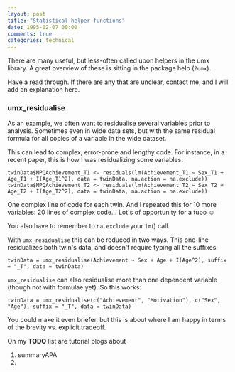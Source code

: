 ```yaml
---
layout: post
title: "Statistical helper functions"
date: 1995-02-07 00:00
comments: true
categories: technical
---
```


There are many useful, but less-often called upon helpers in the umx library.
A great overview of these is sitting in the package help (`?umx`).

Have a read through. If there are any that are unclear, contact me, and I will add an explanation here.

### umx_residualise

As an example, we often want to residualise several variables prior to analysis. Sometimes even in wide data sets, but with the same residual 
formula for all copies of a variable in the wide dataset.

This can lead to complex, error-prone and lengthy code. For instance, in a recent paper, this is how I was residualizing some variables:

```splus
twinData$MPQAchievement_T1 <- residuals(lm(Achievement_T1 ~ Sex_T1 + Age_T1 + I(Age_T1^2), data = twinData, na.action = na.exclude))                                                    
twinData$MPQAchievement_T2 <- residuals(lm(Achievement_T2 ~ Sex_T2 + Age_T2 + I(Age_T2^2), data = twinData, na.action = na.exclude))
```
One complex line of code for each twin. And I repeated this for 10 more variables: 20 lines of complex code&hellip; Lot&#x27;s of opportunity for a tupo &#x263A;

You also have to remember to `na.exclude` your `lm`() call.

With `umx_residualise` this can be reduced in two ways. This one-line residualizes both twin's data, and doesn't require typing all the suffixes:

```splus
twinData = umx_residualise(Achievement ~ Sex + Age + I(Age^2), suffix = "_T", data = twinData)
```

`umx_residualise` can also residualise more than one dependent variable (though not with formulae yet). So this works:

```splus
twinData = umx_residualise(c("Achievement", "Motivation"), c("Sex", "Age"), suffix = "_T", data = twinData)
```

You could make it even briefer, but this is about where I am happy in terms of the brevity vs. explicit tradeoff.


On my **TODO** list are tutorial blogs about 

1. summaryAPA
2. 
